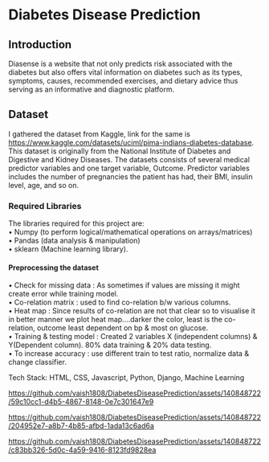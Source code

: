 # Diabetes Disease Prediction
## Introduction
Diasense is a website that not only predicts risk associated with the diabetes but also offers vital information on diabetes such as its
types, symptoms, causes, recommended exercises, and dietary advice thus serving as an informative and diagnostic
platform.

## Dataset
I gathered the dataset from Kaggle, link for the same is https://www.kaggle.com/datasets/uciml/pima-indians-diabetes-database. This dataset is originally from the National Institute of Diabetes and Digestive and Kidney Diseases. The datasets consists of several medical predictor variables and one target variable, Outcome. Predictor variables includes the number of pregnancies the patient has had, their BMI, insulin level, age, and so on.

### Required Libraries
The libraries required for this project are:<br>
• Numpy (to perform logical/mathematical operations on arrays/matrices)<br>
• Pandas (data analysis & manipulation)<br>
• sklearn (Machine learning library).

#### Preprocessing the dataset
• Check for missing data : As sometimes if values are missing it might create error while training model. <br>
• Co-relation matrix : used to find co-relation b/w various columns. <br>
• Heat map : Since results of co-relation are not that clear so to visualise it in better manner we plot heat map....darker the color, least is the co-relation, outcome least dependent on bp & most on glucose. <br>
• Training &amp; testing model : Created 2 variables X (independent columns) &amp; Y(Dependent column). 80% data training &amp; 20% data
testing. <br>
• To increase accuracy : use different train to test ratio, normalize data
&amp; change classifier.

Tech Stack: HTML, CSS, Javascript, Python, Django, Machine Learning


https://github.com/vaish1808/DiabetesDiseasePrediction/assets/140848722/59c10cc1-d4b5-4867-8148-0e7c301647e9

https://github.com/vaish1808/DiabetesDiseasePrediction/assets/140848722/204952e7-a8b7-4b85-afbd-1ada13c6ad6a


https://github.com/vaish1808/DiabetesDiseasePrediction/assets/140848722/c83bb326-5d0c-4a59-9416-8123fd9828ea




